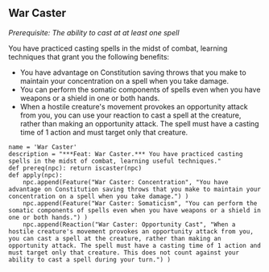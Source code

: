 ## War Caster
*Prerequisite: The ability to cast at at least one spell*

You have practiced casting spells in the midst of combat, learning techniques that grant you the following benefits:

* You have advantage on Constitution saving throws that you make to maintain your concentration on a spell when you take damage.
* You can perform the somatic components of spells even when you have weapons or a shield in one or both hands.
* When a hostile creature's movement provokes an opportunity attack from you, you can use your reaction to cast a spell at the creature, rather than making an opportunity attack. The spell must have a casting time of 1 action and must target only that creature.

```
name = 'War Caster'
description = "***Feat: War Caster.*** You have practiced casting spells in the midst of combat, learning useful techniques."
def prereq(npc): return iscaster(npc)
def apply(npc):
    npc.append(Feature("War Caster: Concentration", "You have advantage on Constitution saving throws that you make to maintain your concentration on a spell when you take damage.") )
    npc.append(Feature("War Caster: Somaticism", "You can perform the somatic components of spells even when you have weapons or a shield in one or both hands.") )
    npc.append(Reaction("War Caster: Opportunity Cast", "When a hostile creature's movement provokes an opportunity attack from you, you can cast a spell at the creature, rather than making an opportunity attack. The spell must have a casting time of 1 action and must target only that creature. This does not count against your ability to cast a spell during your turn.") )
```
